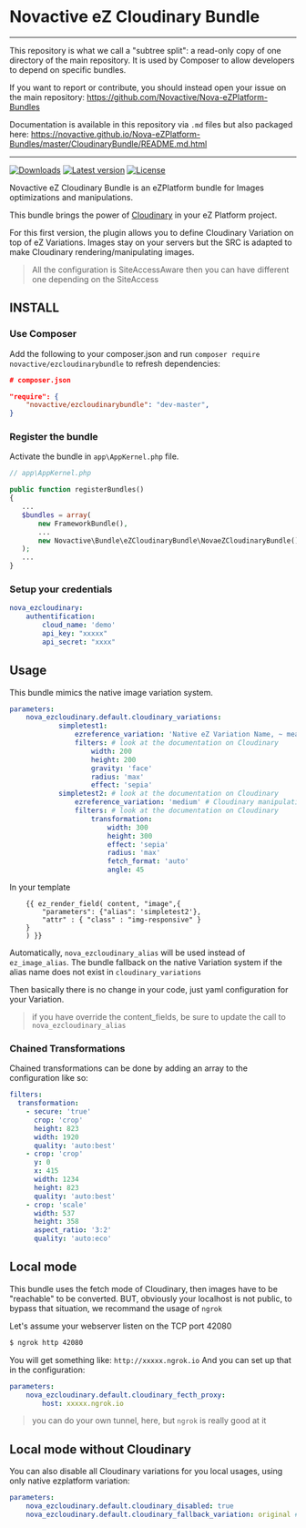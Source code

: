 # Novactive eZ Cloudinary Bundle

----

This repository is what we call a "subtree split": a read-only copy of one directory of the main repository. 
It is used by Composer to allow developers to depend on specific bundles.

If you want to report or contribute, you should instead open your issue on the main repository: https://github.com/Novactive/Nova-eZPlatform-Bundles

Documentation is available in this repository via `.md` files but also packaged here: https://novactive.github.io/Nova-eZPlatform-Bundles/master/CloudinaryBundle/README.md.html

----

[![Downloads](https://img.shields.io/packagist/dt/novactive/ezcloudinarybundle.svg?style=flat-square)](https://packagist.org/packages/novactive/ezcloudinarybundle)
[![Latest version](https://img.shields.io/github/release/Novactive/NovaeZCloudinaryBundle.svg?style=flat-square)](https://github.com/Novactive/NovaeZCloudinaryBundle/releases)
[![License](https://img.shields.io/packagist/l/novactive/ezcloudinarybundle.svg?style=flat-square)](LICENSE)

Novactive eZ Cloudinary Bundle is an eZPlatform bundle for Images optimizations and manipulations.

This bundle brings the power of [Cloudinary](https://demo.cloudinary.com/?mode=default) in your eZ Platform project.

For this first version, the plugin allows you to define Cloudinary Variation on top of eZ Variations.
Images stay on your servers but the SRC is adapted to make Cloudinary rendering/manipulating images.

> All the configuration is SiteAccessAware then you can have different one depending on the SiteAccess

## INSTALL

### Use Composer

Add the following to your composer.json and run `composer require novactive/ezcloudinarybundle` to refresh dependencies:

```json
# composer.json

"require": {
    "novactive/ezcloudinarybundle": "dev-master",
}
```


### Register the bundle

Activate the bundle in `app\AppKernel.php` file.

```php
// app\AppKernel.php

public function registerBundles()
{
   ...
   $bundles = array(
       new FrameworkBundle(),
       ...
       new Novactive\Bundle\eZCloudinaryBundle\NovaeZCloudinaryBundle(),
   );
   ...
}
```

### Setup your credentials

```yaml
nova_ezcloudinary:
    authentification:
        cloud_name: 'demo'
        api_key: "xxxxx"
        api_secret: "xxxx"
```

## Usage

This bundle mimics the native image variation system.

```yaml
parameters:
    nova_ezcloudinary.default.cloudinary_variations:
            simpletest1:
                ezreference_variation: 'Native eZ Variation Name, ~ means original'
                filters: # look at the documentation on Cloudinary
                    width: 200
                    height: 200
                    gravity: 'face'
                    radius: 'max'
                    effect: 'sepia'
            simpletest2: # look at the documentation on Cloudinary
                ezreference_variation: 'medium' # Cloudinary manipulation are going to be base on the medium alias
                filters: # look at the documentation on Cloudinary
                    transformation:
                        width: 300
                        height: 300
                        effect: 'sepia'
                        radius: 'max'
                        fetch_format: 'auto'
                        angle: 45

```

In your template

```twig
    {{ ez_render_field( content, "image",{
        "parameters": {"alias": 'simpletest2'},
        "attr" : { "class" : "img-responsive" }
    }
    ) }}
```

Automatically, `nova_ezcloudinary_alias` will be used instead of `ez_image_alias`.
The bundle fallback on the native Variation system if the alias name does not exist in `cloudinary_variations`

Then basically there is no change in your code, just yaml configuration for your Variation.

> if you have override the content_fields, be sure to update the call to `nova_ezcloudinary_alias`


### Chained Transformations
Chained transformations can be done by adding an array to the configuration like so:
```yaml 
filters:
  transformation:
    - secure: 'true'
      crop: 'crop'
      height: 823
      width: 1920
      quality: 'auto:best'
    - crop: 'crop'
      y: 0
      x: 415
      width: 1234
      height: 823
      quality: 'auto:best'
    - crop: 'scale'
      width: 537
      height: 358
      aspect_ratio: '3:2'
      quality: 'auto:eco'
```

## Local mode

This bundle uses the fetch mode of Cloudinary, then images have to be "reachable" to be converted.
BUT, obviously your localhost is not public, to bypass that situation, we recommand the usage of `ngrok`

Let's assume your webserver listen on the TCP port 42080
```bash
$ ngrok http 42080
```

You will get something like:  `http://xxxxx.ngrok.io`
And you can set up that in the configuration:

```yaml
parameters:
    nova_ezcloudinary.default.cloudinary_fecth_proxy:
        host: xxxxx.ngrok.io
```

> you can do your own tunnel, here, but `ngrok` is really good at it

## Local mode without Cloudinary

You can also disable all Cloudinary variations for you local usages, using only native ezplatform variation:

```yaml
parameters:
    nova_ezcloudinary.default.cloudinary_disabled: true
    nova_ezcloudinary.default.cloudinary_fallback_variation: original # Will replace all unknown variation by original
```

